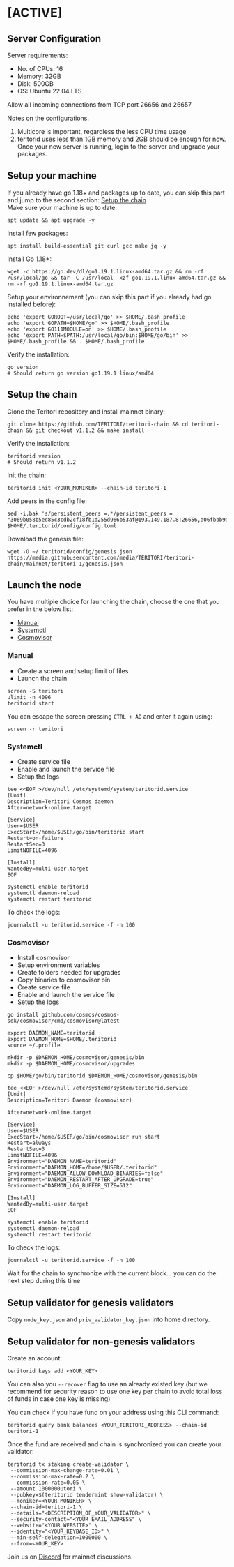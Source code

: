 # [ACTIVE]

## Server Configuration

Server requirements:

- No. of CPUs: 16
- Memory: 32GB
- Disk: 500GB
- OS: Ubuntu 22.04 LTS

Allow all incoming connections from TCP port 26656 and 26657

Notes on the configurations.

1. Multicore is important, regardless the less CPU time usage
2. teritorid uses less than 1GB memory and 2GB should be enough for now.
   Once your new server is running, login to the server and upgrade your packages.

## Setup your machine

If you already have go 1.18+ and packages up to date, you can skip this part and jump to the second section: [Setup the chain](#setup-the-chain)  
Make sure your machine is up to date:

```shell
apt update && apt upgrade -y
```

Install few packages:

```shell
apt install build-essential git curl gcc make jq -y
```

Install Go 1.18+:

```shell
wget -c https://go.dev/dl/go1.19.1.linux-amd64.tar.gz && rm -rf /usr/local/go && tar -C /usr/local -xzf go1.19.1.linux-amd64.tar.gz && rm -rf go1.19.1.linux-amd64.tar.gz
```

Setup your environnement (you can skip this part if you already had go installed before):

```shell
echo 'export GOROOT=/usr/local/go' >> $HOME/.bash_profile
echo 'export GOPATH=$HOME/go' >> $HOME/.bash_profile
echo 'export GO111MODULE=on' >> $HOME/.bash_profile
echo 'export PATH=$PATH:/usr/local/go/bin:$HOME/go/bin' >> $HOME/.bash_profile && . $HOME/.bash_profile
```

Verify the installation:

```shell
go version
# Should return go version go1.19.1 linux/amd64
```

## Setup the chain

Clone the Teritori repository and install mainnet binary:

```shell
git clone https://github.com/TERITORI/teritori-chain && cd teritori-chain && git checkout v1.1.2 && make install
```

Verify the installation:

```shell
teritorid version
# Should return v1.1.2
```

Init the chain:

```shell
teritorid init <YOUR_MONIKER> --chain-id teritori-1
```

Add peers in the config file:

```shell
sed -i.bak 's/persistent_peers =.*/persistent_peers = "3069b058b5ed85c3cdb2cf18fb1d255d966b53af@193.149.187.8:26656,a06fbbb9ace823ae28a696a91daa2d0644653c28@65.21.32.200:26756"/' $HOME/.teritorid/config/config.toml
```

Download the genesis file:

```shell
wget -O ~/.teritorid/config/genesis.json https://media.githubusercontent.com/media/TERITORI/teritori-chain/mainnet/teritori-1/genesis.json
```

## Launch the node

You have multiple choice for launching the chain, choose the one that you prefer in the below list:

- [Manual](https://github.com/TERITORI/teritori-chain/tree/main/mainnet/teritori-1#Manual)
- [Systemctl](https://github.com/TERITORI/teritori-chain/tree/main/mainnet/teritori-1#Systemctl)
- [Cosmovisor](https://github.com/TERITORI/teritori-chain/tree/main/mainnet/teritori-1#Cosmovisor)

### **Manual**

- Create a screen and setup limit of files
- Launch the chain

```shell
screen -S teritori
ulimit -n 4096
teritorid start
```

You can escape the screen pressing `CTRL + AD` and enter it again using:

```shell
screen -r teritori
```

### **Systemctl**

- Create service file
- Enable and launch the service file
- Setup the logs

```shell
tee <<EOF >/dev/null /etc/systemd/system/teritorid.service
[Unit]
Description=Teritori Cosmos daemon
After=network-online.target

[Service]
User=$USER
ExecStart=/home/$USER/go/bin/teritorid start
Restart=on-failure
RestartSec=3
LimitNOFILE=4096

[Install]
WantedBy=multi-user.target
EOF
```

```shell
systemctl enable teritorid
systemctl daemon-reload
systemctl restart teritorid
```

To check the logs:

```shell
journalctl -u teritorid.service -f -n 100
```

### **Cosmovisor**

- Install cosmovisor
- Setup environment variables
- Create folders needed for upgrades
- Copy binaries to cosmovisor bin
- Create service file
- Enable and launch the service file
- Setup the logs

```shell
go install github.com/cosmos/cosmos-sdk/cosmovisor/cmd/cosmovisor@latest
```

```shell
export DAEMON_NAME=teritorid
export DAEMON_HOME=$HOME/.teritorid
source ~/.profile
```

```shell
mkdir -p $DAEMON_HOME/cosmovisor/genesis/bin
mkdir -p $DAEMON_HOME/cosmovisor/upgrades
```

```shell
cp $HOME/go/bin/teritorid $DAEMON_HOME/cosmovisor/genesis/bin
```

```shell
tee <<EOF >/dev/null /etc/systemd/system/teritorid.service
[Unit]
Description=Teritori Daemon (cosmovisor)

After=network-online.target

[Service]
User=$USER
ExecStart=/home/$USER/go/bin/cosmovisor run start
Restart=always
RestartSec=3
LimitNOFILE=4096
Environment="DAEMON_NAME=teritorid"
Environment="DAEMON_HOME=/home/$USER/.teritorid"
Environment="DAEMON_ALLOW_DOWNLOAD_BINARIES=false"
Environment="DAEMON_RESTART_AFTER_UPGRADE=true"
Environment="DAEMON_LOG_BUFFER_SIZE=512"

[Install]
WantedBy=multi-user.target
EOF
```

```shell
systemctl enable teritorid
systemctl daemon-reload
systemctl restart teritorid
```

To check the logs:

```shell
journalctl -u teritorid.service -f -n 100
```

Wait for the chain to synchronize with the current block... you can do the next step during this time

## Setup validator for genesis validators

Copy `node_key.json` and `priv_validator_key.json` into home directory.

## Setup validator for non-genesis validators

Create an account:

```shell
teritorid keys add <YOUR_KEY>
```

You can also you `--recover` flag to use an already existed key (but we recommend for security reason to use one key per chain to avoid total loss of funds in case one key is missing)


You can check if you have fund on your address using this CLI command:

```shell
teritorid query bank balances <YOUR_TERITORI_ADDRESS> --chain-id teritori-1
```

Once the fund are received and chain is synchronized you can create your validator:

```shell
teritorid tx staking create-validator \
 --commission-max-change-rate=0.01 \
 --commission-max-rate=0.2 \
 --commission-rate=0.05 \
 --amount 1000000utori \
 --pubkey=$(teritorid tendermint show-validator) \
 --moniker=<YOUR_MONIKER> \
 --chain-id=teritori-1 \
 --details="<DESCRIPTION_OF_YOUR_VALIDATOR>" \
 --security-contact="<YOUR_EMAIL_ADDRESS" \
 --website="<YOUR_WEBSITE>" \
 --identity="<YOUR_KEYBASE_ID>" \
 --min-self-delegation=1000000 \
 --from=<YOUR_KEY>
```

Join us on [Discord](https://discord.gg/teritori) for mainnet discussions.
